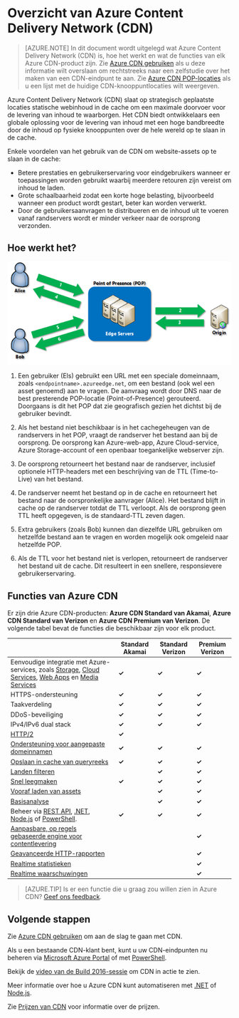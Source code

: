 <properties
    pageTitle="Overzicht van Azure CDN | Microsoft Azure"
    description="Meer informatie over Azure Content Delivery Network (CDN) en hoe u inhoud met een hoge bandbreedte via CDN kunt leveren door blobs en statische inhoud in de cache op te slaan."
    services="cdn"
    documentationCenter=""
    authors="camsoper"
    manager="erikre"
    editor=""/>

<tags
    ms.service="cdn"
    ms.workload="tbd"
    ms.tgt_pltfrm="na"
    ms.devlang="na"
    ms.topic="hero-article"
    ms.date="08/09/2016"
    ms.author="casoper"/>

# Overzicht van Azure Content Delivery Network (CDN)

> [AZURE.NOTE] In dit document wordt uitgelegd wat Azure Content Delivery Network (CDN) is, hoe het werkt en wat de functies van elk Azure CDN-product zijn.  Zie [Azure CDN gebruiken](cdn-create-new-endpoint.md) als u deze informatie wilt overslaan om rechtstreeks naar een zelfstudie over het maken van een CDN-eindpunt te aan.  Zie [Azure CDN POP-locaties](cdn-pop-locations.md) als u een lijst met de huidige CDN-knooppuntlocaties wilt weergeven.

Azure Content Delivery Network (CDN) slaat op strategisch geplaatste locaties statische webinhoud in de cache om een maximale doorvoer voor de levering van inhoud te waarborgen.  Het CDN biedt ontwikkelaars een globale oplossing voor de levering van inhoud met een hoge bandbreedte door de inhoud op fysieke knooppunten over de hele wereld op te slaan in de cache. 

Enkele voordelen van het gebruik van de CDN om website-assets op te slaan in de cache:

- Betere prestaties en gebruikerservaring voor eindgebruikers wanneer er toepassingen worden gebruikt waarbij meerdere retouren zijn vereist om inhoud te laden.
- Grote schaalbaarheid zodat een korte hoge belasting, bijvoorbeeld wanneer een product wordt gestart, beter kan worden verwerkt.
- Door de gebruikersaanvragen te distribueren en de inhoud uit te voeren vanaf randservers wordt er minder verkeer naar de oorsprong verzonden.


## Hoe werkt het?

![Overzicht van CDN](./media/cdn-overview/cdn-overview.png)

1. Een gebruiker (Els) gebruikt een URL met een speciale domeinnaam, zoals `<endpointname>.azureedge.net`, om een bestand (ook wel een asset genoemd) aan te vragen.  De aanvraag wordt door DNS naar de best presterende POP-locatie (Point-of-Presence) gerouteerd.  Doorgaans is dit het POP dat zie geografisch gezien het dichtst bij de gebruiker bevindt.

2. Als het bestand niet beschikbaar is in het cachegeheugen van de randservers in het POP, vraagt de randserver het bestand aan bij de oorsprong.  De oorsprong kan Azure-web-app, Azure Cloud-service, Azure Storage-account of een openbaar toegankelijke webserver zijn.

3. De oorsprong retourneert het bestand naar de randserver, inclusief optionele HTTP-headers met een beschrijving van de TTL (Time-to-Live) van het bestand.

4. De randserver neemt het bestand op in de cache en retourneert het bestand naar de oorspronkelijke aanvrager (Alice).  Het bestand blijft in cache op de randserver totdat de TTL verloopt.  Als de oorsprong geen TTL heeft opgegeven, is de standaard-TTL zeven dagen.

5. Extra gebruikers (zoals Bob) kunnen dan diezelfde URL gebruiken om hetzelfde bestand aan te vragen en worden mogelijk ook omgeleid naar hetzelfde POP.

6. Als de TTL voor het bestand niet is verlopen, retourneert de randserver het bestand uit de cache.  Dit resulteert in een snellere, responsievere gebruikerservaring.


## Functies van Azure CDN

Er zijn drie Azure CDN-producten: **Azure CDN Standard van Akamai**, **Azure CDN Standard van Verizon** en **Azure CDN Premium van Verizon**.  De volgende tabel bevat de functies die beschikbaar zijn voor elk product.

|       | Standard Akamai | Standard Verizon | Premium Verizon |
|-------|-----------------|------------------|-----------------|
| Eenvoudige integratie met Azure-services, zoals [Storage](cdn-create-a-storage-account-with-cdn.md), [Cloud Services](cdn-cloud-service-with-cdn.md), [Web Apps](../app-service-web/cdn-websites-with-cdn.md) en [Media Services](../media-services/media-services-manage-origins.md#enable_cdn) | **&#x2713;** | **&#x2713;** | **&#x2713;**|
| HTTPS-ondersteuning | **&#x2713;** | **&#x2713;** | **&#x2713;** |
| Taakverdeling | **&#x2713;** | **&#x2713;** | **&#x2713;** |
| DDoS-beveiliging | **&#x2713;** | **&#x2713;** | **&#x2713;** |
| IPv4/IPv6 dual stack | **&#x2713;** | **&#x2713;** | **&#x2713;** |
| [HTTP/2](https://msdn.microsoft.com/library/mt762901.aspx) | **&#x2713;**  |  |  |
| [Ondersteuning voor aangepaste domeinnamen](cdn-map-content-to-custom-domain.md) | **&#x2713;** | **&#x2713;** | **&#x2713;** |
| [Opslaan in cache van queryreeks](cdn-query-string.md) | **&#x2713;** | **&#x2713;** | **&#x2713;** |
| [Landen filteren](cdn-restrict-access-by-country.md) |  | **&#x2713;** | **&#x2713;** |
| [Snel leegmaken](cdn-purge-endpoint.md) | **&#x2713;** | **&#x2713;** | **&#x2713;** |
| [Vooraf laden van assets](cdn-preload-endpoint.md) |  | **&#x2713;** | **&#x2713;** |
| [Basisanalyse](cdn-analyze-usage-patterns.md) |  | **&#x2713;** | **&#x2713;** |
| Beheer via [REST API](https://msdn.microsoft.com/library/mt634456.aspx), [.NET](./cdn-app-dev-net.md), [Node.js](./cdn-app-dev-node.md) of [PowerShell](./cdn-manage-powershell.md). | **&#x2713;** | **&#x2713;** | **&#x2713;** |
| [Aanpasbare, op regels gebaseerde engine voor contentlevering](cdn-rules-engine.md) | | | **&#x2713;** |
| [Geavanceerde HTTP-rapporten](cdn-advanced-http-reports.md) | | | **&#x2713;** |
| [Realtime statistieken](cdn-real-time-stats.md) | | | **&#x2713;** |
| [Realtime waarschuwingen](cdn-real-time-alerts.md) | | | **&#x2713;** |

>[AZURE.TIP] Is er een functie die u graag zou willen zien in Azure CDN?  [Geef ons feedback](https://feedback.azure.com/forums/169397-cdn). 

## Volgende stappen

Zie [Azure CDN gebruiken](./cdn-create-new-endpoint.md) om aan de slag te gaan met CDN.

Als u een bestaande CDN-klant bent, kunt u uw CDN-eindpunten nu beheren via [Microsoft Azure Portal](https://portal.azure.com) of met [PowerShell](cdn-manage-powershell.md).

Bekijk de [video van de Build 2016-sessie](https://azure.microsoft.com/documentation/videos/build-2016-leveraging-the-new-azure-cdn-apis-to-build-wicked-fast-applications/) om CDN in actie te zien.

Meer informatie over hoe u Azure CDN kunt automatiseren met [.NET](./cdn-app-dev-net.md) of [Node.js](./cdn-app-dev-node.md).

Zie [Prijzen van CDN](https://azure.microsoft.com/pricing/details/cdn/) voor informatie over de prijzen.



<!--HONumber=ago16_HO5-->


